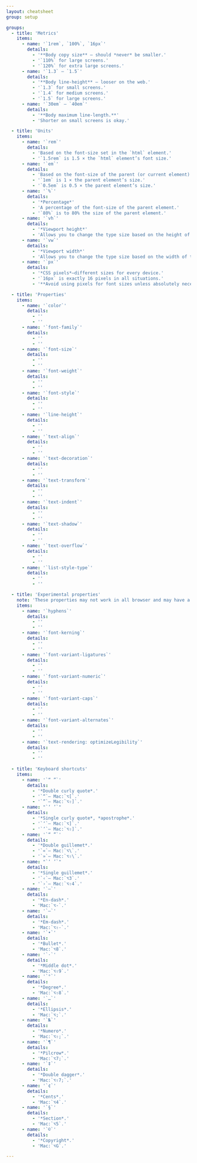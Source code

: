 ```yaml
---
layout: cheatsheet
group: setup

groups:
  - title: 'Metrics'
    items:
      - name: '`1rem`, `100%`, `16px`'
        details:
          - '**Body copy size** — should *never* be smaller.'
          - '`110%` for large screens.'
          - '`120%` for extra large screens.'
      - name: '`1.3` – `1.5`'
        details:
          - '**Body line-height** — looser on the web.'
          - '`1.3` for small screens.'
          - '`1.4` for medium screens.'
          - '`1.5` for large screens.'
      - name: '`30em` – `40em`'
        details:
          - '**Body maximum line-length.**'
          - 'Shorter on small screens is okay.'

  - title: 'Units'
    items:
      - name: '`rem`'
        details:
          - 'Based on the font-size set in the `html` element.'
          - '`1.5rem` is 1.5 × the `html` element’s font size.'
      - name: '`em`'
        details:
          - 'Based on the font-size of the parent (or current element).'
          - '`1em` is 1 × the parent element’s size.'
          - '`0.5em` is 0.5 × the parent element’s size.'
      - name: '`%`'
        details:
          - '*Percentage*'
          - 'A percentage of the font-size of the parent element.'
          - '`80%` is to 80% the size of the parent element.'
      - name: '`vh`'
        details:
          - '*Viewport height*'
          - 'Allows you to change the type size based on the height of the window.'
      - name: '`vw`'
        details:
          - '*Viewport width*'
          - 'Allows you to change the type size based on the width of the window.'
      - name: '`px`'
        details:
          - '*CSS pixels*—different sizes for every device.'
          - '`16px` is exactly 16 pixels in all situations.'
          - '**Avoid using pixels for font sizes unless absolutely necessary.**'

  - title: 'Properties'
    items:
      - name: '`color`'
        details:
          - ''
          - ''
      - name: '`font-family`'
        details:
          - ''
          - ''
      - name: '`font-size`'
        details:
          - ''
          - ''
      - name: '`font-weight`'
        details:
          - ''
          - ''
      - name: '`font-style`'
        details:
          - ''
          - ''
      - name: '`line-height`'
        details:
          - ''
          - ''
      - name: '`text-align`'
        details:
          - ''
          - ''
      - name: '`text-decoration`'
        details:
          - ''
          - ''
      - name: '`text-transform`'
        details:
          - ''
          - ''
      - name: '`text-indent`'
        details:
          - ''
          - ''
      - name: '`text-shadow`'
        details:
          - ''
          - ''
      - name: '`text-overflow`'
        details:
          - ''
          - ''
      - name: '`list-style-type`'
        details:
          - ''
          - ''

  - title: 'Experimental properties'
    note: 'These properties may not work in all browser and may have a major performance impact.'
    items:
      - name: '`hyphens`'
        details:
          - ''
          - ''
      - name: '`font-kerning`'
        details:
          - ''
          - ''
      - name: '`font-variant-ligatures`'
        details:
          - ''
          - ''
      - name: '`font-variant-numeric`'
        details:
          - ''
          - ''
      - name: '`font-variant-caps`'
        details:
          - ''
          - ''
      - name: '`font-variant-alternates`'
        details:
          - ''
          - ''
      - name: '`text-rendering: optimizeLegibility`'
        details:
          - ''
          - ''

  - title: 'Keyboard shortcuts'
    items:
      - name: '`“ ”`'
        details:
          - '*Double curly quote*.'
          - '`“`— Mac:`⌥[`.'
          - '`”`— Mac:`⌥⇧]`.'
      - name: "`‘ ’`"
        details:
          - '*Single curly quote*, *apostrophe*.'
          - '`‘`— Mac:`⌥]`.'
          - '`’`— Mac:`⌥⇧]`.'
      - name: '`“ ”`'
        details:
          - '*Double guillemet*.'
          - '`«`— Mac:`⌥\`.'
          - '`»`— Mac:`⌥⇧\`.'
      - name: "`‘ ’`"
        details:
          - '*Single guillemet*.'
          - '`‹`— Mac:`⌥3`.'
          - '`›`— Mac:`⌥⇧4`.'
      - name: '`–`'
        details:
          - '*En-dash*.'
          - 'Mac:`⌥-`.'
      - name: '`—`'
        details:
          - '*Em-dash*.'
          - 'Mac:`⌥⇧-`.'
      - name: '`•`'
        details:
          - '*Bullet*.'
          - 'Mac:`⌥8`.'
      - name: '`·`'
        details:
          - '*Middle dot*.'
          - 'Mac:`⌥⇧9`.'
      - name: '`°`'
        details:
          - '*Degree*.'
          - 'Mac:`⌥⇧8`.'
      - name: '`…`'
        details:
          - '*Ellipsis*.'
          - 'Mac:`⌥;`.'
      - name: '`№`'
        details:
          - '*Numero*.'
          - 'Mac:`⌥⇧;`.'
      - name: '`¶`'
        details:
          - '*Pilcrow*.'
          - 'Mac:`⌥7;`.'
      - name: '`‡`'
        details:
          - '*Double dagger*.'
          - 'Mac:`⌥⇧7;`.'
      - name: '`¢`'
        details:
          - '*Cents*.'
          - 'Mac:`⌥4`.'
      - name: '`§`'
        details:
          - '*Section*.'
          - 'Mac:`⌥5`.'
      - name: '`©`'
        details:
          - '*Copyright*.'
          - 'Mac:`⌥G`.'

---
```

